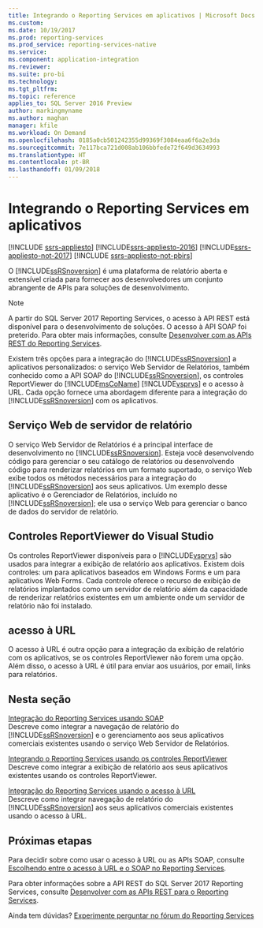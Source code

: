 ```yaml
---
title: Integrando o Reporting Services em aplicativos | Microsoft Docs
ms.custom: 
ms.date: 10/19/2017
ms.prod: reporting-services
ms.prod_service: reporting-services-native
ms.service: 
ms.component: application-integration
ms.reviewer: 
ms.suite: pro-bi
ms.technology: 
ms.tgt_pltfrm: 
ms.topic: reference
applies_to: SQL Server 2016 Preview
author: markingmyname
ms.author: maghan
manager: kfile
ms.workload: On Demand
ms.openlocfilehash: 0185a0cb501242355d99369f3084eaa6f6a2e3da
ms.sourcegitcommit: 7e117bca721d008ab106bbfede72f649d3634993
ms.translationtype: HT
ms.contentlocale: pt-BR
ms.lasthandoff: 01/09/2018
---
```

# <a name="integrating-reporting-services-into-applications"></a>Integrando o Reporting Services em aplicativos

[!INCLUDE [ssrs-appliesto](../../includes/ssrs-appliesto.md)] [!INCLUDE[ssrs-appliesto-2016](../../includes/ssrs-appliesto-2016.md)] [!INCLUDE[ssrs-appliesto-not-2017](../../includes/ssrs-appliesto-not-2017.md)] [!INCLUDE [ssrs-appliesto-not-pbirs](../../includes/ssrs-appliesto-not-pbirs.md)]

  O [!INCLUDE[ssRSnoversion](../../includes/ssrsnoversion-md.md)] é uma plataforma de relatório aberta e extensível criada para fornecer aos desenvolvedores um conjunto abrangente de APIs para soluções de desenvolvimento.

> [!NOTE]
> A partir do SQL Server 2017 Reporting Services, o acesso à API REST está disponível para o desenvolvimento de soluções. O acesso à API SOAP foi preterido. Para obter mais informações, consulte [Desenvolver com as APIs REST do Reporting Services](../developer/rest-api.md).
  
 Existem três opções para a integração do [!INCLUDE[ssRSnoversion](../../includes/ssrsnoversion-md.md)] a aplicativos personalizados: o serviço Web Servidor de Relatórios, também conhecido como a API SOAP do [!INCLUDE[ssRSnoversion](../../includes/ssrsnoversion-md.md)], os controles ReportViewer do [!INCLUDE[msCoName](../../includes/msconame-md.md)] [!INCLUDE[vsprvs](../../includes/vsprvs-md.md)] e o acesso à URL. Cada opção fornece uma abordagem diferente para a integração do [!INCLUDE[ssRSnoversion](../../includes/ssrsnoversion-md.md)] com os aplicativos.
  
## <a name="report-server-web-service"></a>Serviço Web de servidor de relatório

 O serviço Web Servidor de Relatórios é a principal interface de desenvolvimento no [!INCLUDE[ssRSnoversion](../../includes/ssrsnoversion-md.md)]. Esteja você desenvolvendo código para gerenciar o seu catálogo de relatórios ou desenvolvendo código para renderizar relatórios em um formato suportado, o serviço Web exibe todos os métodos necessários para a integração do [!INCLUDE[ssRSnoversion](../../includes/ssrsnoversion-md.md)] aos seus aplicativos. Um exemplo desse aplicativo é o Gerenciador de Relatórios, incluído no [!INCLUDE[ssRSnoversion](../../includes/ssrsnoversion-md.md)]; ele usa o serviço Web para gerenciar o banco de dados do servidor de relatório.  
  
## <a name="reportviewer-controls-for-visual-studio"></a>Controles ReportViewer do Visual Studio

 Os controles ReportViewer disponíveis para o [!INCLUDE[vsprvs](../../includes/vsprvs-md.md)] são usados para integrar a exibição de relatório aos aplicativos. Existem dois controles: um para aplicativos baseados em Windows Forms e um para aplicativos Web Forms. Cada controle oferece o recurso de exibição de relatórios implantados como um servidor de relatório além da capacidade de renderizar relatórios existentes em um ambiente onde um servidor de relatório não foi instalado.  
  
## <a name="url-access"></a>acesso à URL  
 O acesso à URL é outra opção para a integração da exibição de relatório com os aplicativos, se os controles ReportViewer não forem uma opção. Além disso, o acesso à URL é útil para enviar aos usuários, por email, links para relatórios.  
  
## <a name="in-this-section"></a>Nesta seção

 [Integração do Reporting Services usando SOAP](../../reporting-services/application-integration/integrating-reporting-services-using-soap.md)  
 Descreve como integrar a navegação de relatório do [!INCLUDE[ssRSnoversion](../../includes/ssrsnoversion-md.md)] e o gerenciamento aos seus aplicativos comerciais existentes usando o serviço Web Servidor de Relatórios.  
  
 [Integrando o Reporting Services usando os controles ReportViewer](../../reporting-services/application-integration/integrating-reporting-services-using-reportviewer-controls.md)  
 Descreve como integrar a exibição de relatório aos seus aplicativos existentes usando os controles ReportViewer.  
  
 [Integração do Reporting Services usando o acesso à URL](../../reporting-services/application-integration/integrating-reporting-services-using-url-access.md)  
 Descreve como integrar navegação de relatório do [!INCLUDE[ssRSnoversion](../../includes/ssrsnoversion-md.md)] aos seus aplicativos comerciais existentes usando o acesso à URL.  
  
## <a name="next-steps"></a>Próximas etapas

Para decidir sobre como usar o acesso à URL ou as APIs SOAP, consulte [Escolhendo entre o acesso à URL e o SOAP no Reporting Services](choosing-between-url-access-and-soap.md).

Para obter informações sobre a API REST do SQL Server 2017 Reporting Services, consulte [Desenvolver com as APIs REST para o Reporting Services](../developer/rest-api.md).

Ainda tem dúvidas? [Experimente perguntar no fórum do Reporting Services](http://go.microsoft.com/fwlink/?LinkId=620231)
